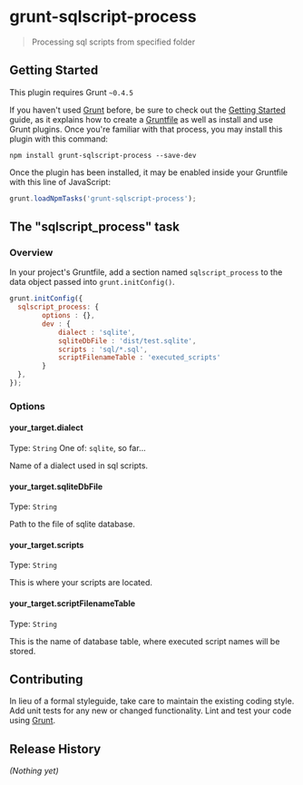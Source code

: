 # grunt-sqlscript-process

> Processing sql scripts from specified folder

## Getting Started
This plugin requires Grunt `~0.4.5`

If you haven't used [Grunt](http://gruntjs.com/) before, be sure to check out the [Getting Started](http://gruntjs.com/getting-started) guide, as it explains how to create a [Gruntfile](http://gruntjs.com/sample-gruntfile) as well as install and use Grunt plugins. Once you're familiar with that process, you may install this plugin with this command:

```shell
npm install grunt-sqlscript-process --save-dev
```

Once the plugin has been installed, it may be enabled inside your Gruntfile with this line of JavaScript:

```js
grunt.loadNpmTasks('grunt-sqlscript-process');
```

## The "sqlscript_process" task

### Overview
In your project's Gruntfile, add a section named `sqlscript_process` to the data object passed into `grunt.initConfig()`.

```js
grunt.initConfig({
  sqlscript_process: {
		options : {},
		dev : {
			dialect : 'sqlite',
			sqliteDbFile : 'dist/test.sqlite',
			scripts : 'sql/*.sql',
			scriptFilenameTable : 'executed_scripts'
		}
  },
});
```

### Options

#### your_target.dialect
Type: `String`
One of: `sqlite`, so far...

Name of a dialect used in sql scripts.

#### your_target.sqliteDbFile
Type: `String`

Path to the file of sqlite database.

#### your_target.scripts
Type: `String`

This is where your scripts are located.

#### your_target.scriptFilenameTable
Type: `String`

This is the name of database table, where executed script names will be stored.


## Contributing
In lieu of a formal styleguide, take care to maintain the existing coding style. Add unit tests for any new or changed functionality. Lint and test your code using [Grunt](http://gruntjs.com/).

## Release History
_(Nothing yet)_
